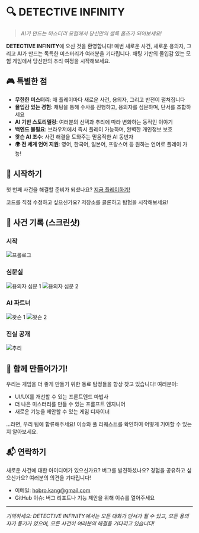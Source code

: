 # 🔍 DETECTIVE INFINITY

> *AI가 만드는 미스터리 모험에서 당신만의 셜록 홈즈가 되어보세요!*

**DETECTIVE INFINITY**에 오신 것을 환영합니다! 매번 새로운 사건, 새로운 용의자, 그리고 AI가 만드는 독특한 미스터리가 여러분을 기다립니다. 채팅 기반의 몰입감 있는 모험 게임에서 당신만의 추리 여정을 시작해보세요.

## 🎮 특별한 점

- **무한한 미스터리**: 매 플레이마다 새로운 사건, 용의자, 그리고 반전이 펼쳐집니다
- **몰입감 있는 경험**: 채팅을 통해 수사를 진행하고, 용의자를 심문하며, 단서를 조합하세요
- **AI 기반 스토리텔링**: 여러분의 선택과 추리에 따라 변화하는 동적인 이야기
- **백엔드 불필요**: 브라우저에서 즉시 플레이 가능하며, 완벽한 개인정보 보호
- **왓슨 AI 조수**: 사건 해결을 도와주는 믿음직한 AI 동반자
- **🌍 전 세계 언어 지원**: 영어, 한국어, 일본어, 프랑스어 등 원하는 언어로 플레이 가능!

## 🎯 시작하기

첫 번째 사건을 해결할 준비가 되셨나요? [지금 플레이하기!](https://kanghohyeong.github.io/detective-infinity)

코드를 직접 수정하고 싶으신가요? 저장소를 클론하고 탐험을 시작해보세요!

## 📸 사건 기록 (스크린샷)

### 시작
![프롤로그](https://github.com/kanghohyeong/detective-infinity/assets/63776725/d74d1d1e-592a-47ba-a788-aba358f4705e)

### 심문실
![용의자 심문 1](https://github.com/kanghohyeong/detective-infinity/assets/63776725/50576213-dc5c-4158-95b2-7b73196d8f4b)
![용의자 심문 2](https://github.com/kanghohyeong/detective-infinity/assets/63776725/e7d527f7-d0d7-4e49-8fb6-7e7eb8e9322e)

### AI 파트너
![왓슨 1](https://github.com/kanghohyeong/detective-infinity/assets/63776725/7d605adc-4af3-491f-a29d-d085c215527b)
![왓슨 2](https://github.com/kanghohyeong/detective-infinity/assets/63776725/3e369f80-f1cf-42af-898b-3def8f91d139)

### 진실 공개
![추리](https://github.com/kanghohyeong/detective-infinity/assets/63776725/668d746e-d692-48b2-afae-c9a55eeb63f2)

## 🤝 함께 만들어가기!

우리는 게임을 더 좋게 만들기 위한 동료 탐정들을 항상 찾고 있습니다! 여러분이:
- UI/UX를 개선할 수 있는 프론트엔드 마법사
- 더 나은 미스터리를 만들 수 있는 프롬프트 엔지니어
- 새로운 기능을 제안할 수 있는 게임 디자이너

...라면, 우리 팀에 합류해주세요! 이슈와 풀 리퀘스트를 확인하여 어떻게 기여할 수 있는지 알아보세요.

## 📬 연락하기

새로운 사건에 대한 아이디어가 있으신가요? 버그를 발견하셨나요? 경험을 공유하고 싶으신가요? 여러분의 의견을 기다립니다!

- 이메일: [hobro.kang@gmail.com](mailto:hobro.kang@gmail.com)
- GitHub 이슈: 버그 리포트나 기능 제안을 위해 이슈를 열어주세요

---

*기억하세요: DETECTIVE INFINITY에서는 모든 대화가 단서가 될 수 있고, 모든 용의자가 동기가 있으며, 모든 사건이 여러분의 해결을 기다리고 있습니다!* 